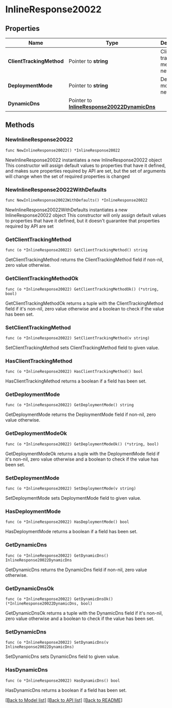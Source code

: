 # InlineResponse20022

## Properties

Name | Type | Description | Notes
------------ | ------------- | ------------- | -------------
**ClientTrackingMethod** | Pointer to **string** | Client tracking method of a network | [optional] 
**DeploymentMode** | Pointer to **string** | Deployment mode of a network | [optional] 
**DynamicDns** | Pointer to [**InlineResponse20022DynamicDns**](InlineResponse20022DynamicDns.md) |  | [optional] 

## Methods

### NewInlineResponse20022

`func NewInlineResponse20022() *InlineResponse20022`

NewInlineResponse20022 instantiates a new InlineResponse20022 object
This constructor will assign default values to properties that have it defined,
and makes sure properties required by API are set, but the set of arguments
will change when the set of required properties is changed

### NewInlineResponse20022WithDefaults

`func NewInlineResponse20022WithDefaults() *InlineResponse20022`

NewInlineResponse20022WithDefaults instantiates a new InlineResponse20022 object
This constructor will only assign default values to properties that have it defined,
but it doesn't guarantee that properties required by API are set

### GetClientTrackingMethod

`func (o *InlineResponse20022) GetClientTrackingMethod() string`

GetClientTrackingMethod returns the ClientTrackingMethod field if non-nil, zero value otherwise.

### GetClientTrackingMethodOk

`func (o *InlineResponse20022) GetClientTrackingMethodOk() (*string, bool)`

GetClientTrackingMethodOk returns a tuple with the ClientTrackingMethod field if it's non-nil, zero value otherwise
and a boolean to check if the value has been set.

### SetClientTrackingMethod

`func (o *InlineResponse20022) SetClientTrackingMethod(v string)`

SetClientTrackingMethod sets ClientTrackingMethod field to given value.

### HasClientTrackingMethod

`func (o *InlineResponse20022) HasClientTrackingMethod() bool`

HasClientTrackingMethod returns a boolean if a field has been set.

### GetDeploymentMode

`func (o *InlineResponse20022) GetDeploymentMode() string`

GetDeploymentMode returns the DeploymentMode field if non-nil, zero value otherwise.

### GetDeploymentModeOk

`func (o *InlineResponse20022) GetDeploymentModeOk() (*string, bool)`

GetDeploymentModeOk returns a tuple with the DeploymentMode field if it's non-nil, zero value otherwise
and a boolean to check if the value has been set.

### SetDeploymentMode

`func (o *InlineResponse20022) SetDeploymentMode(v string)`

SetDeploymentMode sets DeploymentMode field to given value.

### HasDeploymentMode

`func (o *InlineResponse20022) HasDeploymentMode() bool`

HasDeploymentMode returns a boolean if a field has been set.

### GetDynamicDns

`func (o *InlineResponse20022) GetDynamicDns() InlineResponse20022DynamicDns`

GetDynamicDns returns the DynamicDns field if non-nil, zero value otherwise.

### GetDynamicDnsOk

`func (o *InlineResponse20022) GetDynamicDnsOk() (*InlineResponse20022DynamicDns, bool)`

GetDynamicDnsOk returns a tuple with the DynamicDns field if it's non-nil, zero value otherwise
and a boolean to check if the value has been set.

### SetDynamicDns

`func (o *InlineResponse20022) SetDynamicDns(v InlineResponse20022DynamicDns)`

SetDynamicDns sets DynamicDns field to given value.

### HasDynamicDns

`func (o *InlineResponse20022) HasDynamicDns() bool`

HasDynamicDns returns a boolean if a field has been set.


[[Back to Model list]](../README.md#documentation-for-models) [[Back to API list]](../README.md#documentation-for-api-endpoints) [[Back to README]](../README.md)


